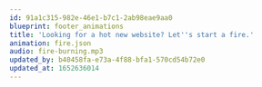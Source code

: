 ```yaml
---
id: 91a1c315-982e-46e1-b7c1-2ab98eae9aa0
blueprint: footer_animations
title: 'Looking for a hot new website? Let''s start a fire.'
animation: fire.json
audio: fire-burning.mp3
updated_by: b40458fa-e73a-4f88-bfa1-570cd54b72e0
updated_at: 1652636014
---
```

